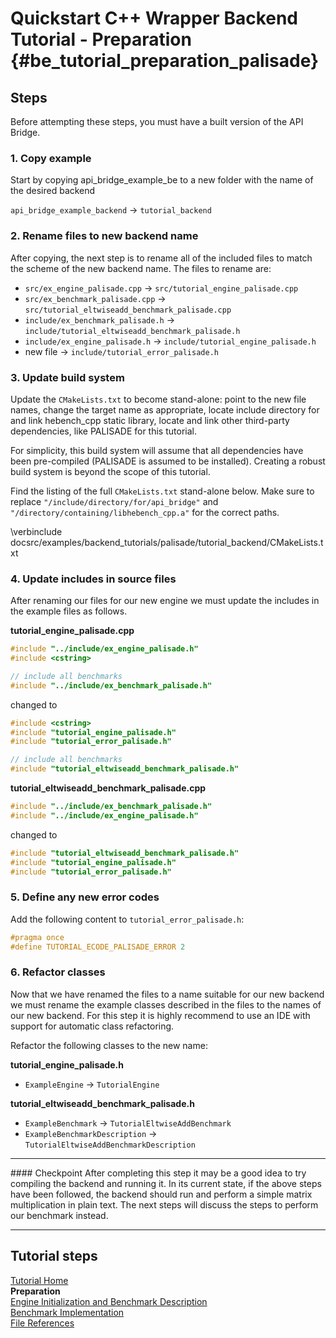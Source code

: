 Quickstart C++ Wrapper Backend Tutorial - Preparation {#be_tutorial_preparation_palisade}
========================
## Steps

Before attempting these steps, you must have a built version of the API Bridge.

### 1. Copy example 

Start by copying api_bridge_example_be to a new folder with the name of the desired backend

`api_bridge_example_backend` -> `tutorial_backend`
	
### 2. Rename files to new backend name 

After copying, the next step is to rename all of the included files to match the scheme of the new backend name. The files to rename are:

- `src/ex_engine_palisade.cpp` -> `src/tutorial_engine_palisade.cpp`
- `src/ex_benchmark_palisade.cpp` -> `src/tutorial_eltwiseadd_benchmark_palisade.cpp`
- `include/ex_benchmark_palisade.h` -> `include/tutorial_eltwiseadd_benchmark_palisade.h`
- `include/ex_engine_palisade.h` -> `include/tutorial_engine_palisade.h`
- new file -> `include/tutorial_error_palisade.h`
	
### 3. Update build system
Update the `CMakeLists.txt` to become stand-alone: point to the new file names, change the target name as appropriate, locate include directory for and link hebench_cpp static library, locate and link other third-party dependencies, like PALISADE for this tutorial.

For simplicity, this build system will assume that all dependencies have been pre-compiled (PALISADE is assumed to be installed). Creating a robust build system is beyond the scope of this tutorial.

Find the listing of the full `CMakeLists.txt` stand-alone below. Make sure to replace `"/include/directory/for/api_bridge"` and `"/directory/containing/libhebench_cpp.a"` for the correct paths.

\verbinclude docsrc/examples/backend_tutorials/palisade/tutorial_backend/CMakeLists.txt 

### 4. Update includes in source files
After renaming our files for our new engine we must update the includes in the example files as follows. 

**tutorial_engine_palisade.cpp**

```cpp
#include "../include/ex_engine_palisade.h"
#include <cstring>

// include all benchmarks
#include "../include/ex_benchmark_palisade.h"
```
changed to 

```cpp
#include <cstring>
#include "tutorial_engine_palisade.h"
#include "tutorial_error_palisade.h"

// include all benchmarks
#include "tutorial_eltwiseadd_benchmark_palisade.h"
```
	
**tutorial_eltwiseadd_benchmark_palisade.cpp**

```cpp
#include "../include/ex_benchmark_palisade.h"
#include "../include/ex_engine_palisade.h"
```
	
changed to

```cpp
#include "tutorial_eltwiseadd_benchmark_palisade.h"
#include "tutorial_engine_palisade.h"
#include "tutorial_error_palisade.h"
```

### 5. Define any new error codes
Add the following content to `tutorial_error_palisade.h`:

```cpp
#pragma once
#define TUTORIAL_ECODE_PALISADE_ERROR 2
```
	
### 6. Refactor classes
Now that we have renamed the files to a name suitable for our new backend we must rename the example classes described in the files to the names of our new backend. For this step it is highly recommend to use an IDE with support for automatic class refactoring.

Refactor the following classes to the new name:

**tutorial_engine_palisade.h**

- `ExampleEngine` -> `TutorialEngine`
	
**tutorial_eltwiseadd_benchmark_palisade.h**

- `ExampleBenchmark` -> `TutorialEltwiseAddBenchmark`
- `ExampleBenchmarkDescription` -> `TutorialEltwiseAddBenchmarkDescription`

<hr/>
#### Checkpoint
After completing this step it may be a good idea to try compiling the backend and running it. In its current state, if the above steps have been followed, the backend should run and perform a simple matrix multiplication in plain text. The next steps will discuss the steps to perform our benchmark instead.
<hr/>

## Tutorial steps

[Tutorial Home](backend_tutorial_palisade.md)<br/>
<b>Preparation</b><br/>
[Engine Initialization and Benchmark Description](backend_tutorial_init_palisade.md)<br/>
[Benchmark Implementation](backend_tutorial_impl_palisade.md)<br/>
[File References](backend_tutorial_files_palisade.md)
